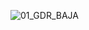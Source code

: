 ![01_GDR_BAJA](https://user-images.githubusercontent.com/44034996/58648583-da565980-82be-11e9-8275-3656bbaa9e9c.png)
